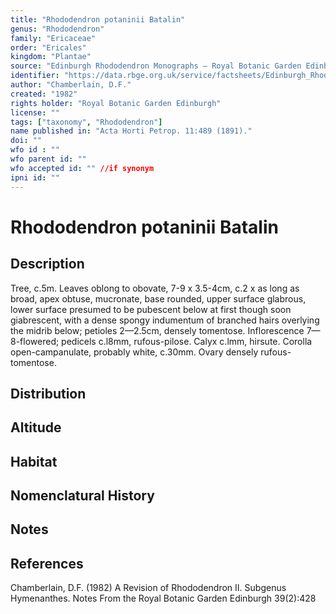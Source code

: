 ```yaml
---
title: "Rhododendron potaninii Batalin"
genus: "Rhododendron"
family: "Ericaceae"
order: "Ericales"
kingdom: "Plantae"
source: "Edinburgh Rhododendron Monographs – Royal Botanic Garden Edinburgh"
identifier: "https://data.rbge.org.uk/service/factsheets/Edinburgh_Rhododendron_Monographs.xhtml"
author: "Chamberlain, D.F."
created: "1982"
rights holder: "Royal Botanic Garden Edinburgh"
license: ""
tags: ["taxonomy", "Rhododendron"]
name published in: "Acta Horti Petrop. 11:489 (1891)."
doi: ""
wfo id : ""
wfo parent id: ""
wfo accepted id: "" //if synonym                      
ipni id: ""
---
```


                       

# Rhododendron potaninii Batalin

## Description
Tree, c.5m. Leaves oblong to obovate, 7-9 x 3.5-4cm, c.2 x as long as broad, apex obtuse, mucronate, base rounded, upper surface glabrous, lower surface presumed to be pubescent below at first though soon giabrescent, with a dense spongy indumentum of branched hairs overlying the midrib below; petioles 2—2.5cm, densely tomentose. Inflorescence 7—8-flowered; pedicels c.l8mm, rufous-pilose. Calyx c.lmm, hirsute. Corolla open-campanulate, probably white, c.30mm. Ovary densely rufous-tomentose.

## Distribution


## Altitude


## Habitat


## Nomenclatural History

                       
## Notes


## References

Chamberlain, D.F. (1982) A Revision of Rhododendron II. Subgenus Hymenanthes. Notes From the Royal Botanic Garden Edinburgh 39(2):428
